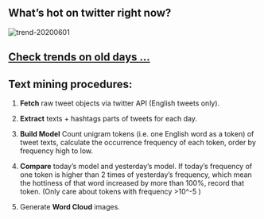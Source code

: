 ## What’s hot on twitter right now?

![trend-20200601][wordcloud]

[wordcloud]: https://raw.githubusercontent.com/xdqc/tweet-trend-everyday/master/word-cloud/trend-20200601.png?token=AF5V4P7ADR6KQBZ4CEDTNIK6AXRMU "trend-20200601"

## [Check trends on old days ...](https://github.com/xdqc/tweet-trend-everyday/tree/master/word-cloud)

## Text mining procedures:

1. **Fetch** raw tweet objects via twitter API (English tweets only).

2. **Extract** texts + hashtags parts of tweets for each day.

3. **Build Model** Count unigram tokens (i.e. one English word as a token) of tweet texts, calculate the occurrence frequency of each token, order by frequency high to low.

4. **Compare** today’s model and yesterday’s model. If today’s frequency of one token is higher than 2 times of yesterday’s frequency, which mean the hottiness of that word increased by more than 100%, record that token. (Only care about tokens with frequency >10^-5 )

5. Generate **Word Cloud** images.
